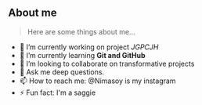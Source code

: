 ## About me

> Here are some things about me...

- 🔭 I’m currently working on project *JGPCJH*
- 🌱 I’m currently learning **Git and GitHub**
- 👯 I’m looking to collaborate on transformative projects
- 💬 Ask me deep questions.
- 📫 How to reach me: @Nimasoy is my instagram
- ⚡ Fun fact: I'm a saggie
